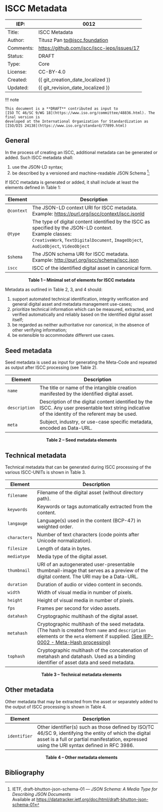 # ISCC Metadata

| IEP:      | 0012                                        |
|-----------|---------------------------------------------|
| Title:    | ISCC Metadata                               |
| Author:   | Titusz Pan <tp@iscc.foundation>             |
| Comments: | https://github.com/iscc/iscc-ieps/issues/17 |
| Status:   | DRAFT                                       |
| Type:     | Core                                        |
| License:  | CC-BY-4.0                                   |
| Created:  | {{ git_creation_date_localized }}           |
| Updated:  | {{ git_revision_date_localized }}           |

!!! note

    This document is a **DRAFT** contributed as input to 
    [ISO TC 46/SC 9/WG 18](https://www.iso.org/committee/48836.html). The final version is 
    developed at the International Organization for Standardization as
    [ISO/DIS 24138](https://www.iso.org/standard/77899.html)

## General

In the process of creating an ISCC, additional metadata can be generated or added. Such ISCC
metadata shall:

1. use the JSON-LD syntax;
2. be described by a versioned and machine-readable JSON Schema [^1];

If ISCC metadata is generated or added, it shall include at least the elements defined in Table 1:

| Element    | Description                                                                                                                                                                                    |
|------------|------------------------------------------------------------------------------------------------------------------------------------------------------------------------------------------------|
| `@context` | The JSON-LD context URI for ISCC  metadata.<br/>Example: https://purl.org/iscc/context/iscc.jsonld                                                                                             |
| `@type`    | The type of digital content identified by the ISCC as specified by the JSON-LD context.<br/>Example classes:<br/> `CreativeWork`, `TextDigitalDocument`, `ImageObject`, `AudioObject`, `VideoObject` |
| `$shema`   | The JSON schema URI for ISCC metadata.<br/>Example: http://purl.org/iscc/schema/iscc.json                                                                                                           |
| `iscc`     | ISCC of the identified digital asset in canonical form.                                                                                                                                       |

<div style="text-align: center; font-weight: bold">
Table 1 – Minimal set of elements for ISCC metadata
</div>

Metadata as outlined in Table 2, 3, and 4 should:

1. support automated technical identification, integrity verification and general digital asset and
   metadata management use-cases;
2. prioritize technical information which can be measured, extracted, and verified automatically and
   reliably based on the identified digital asset itself;
3. be regarded as neither authoritative nor canonical, in the absence of other verifying
   information;
4. be extensible to accommodate different use cases.

## Seed metadata

Seed metadata is used as input for generating the Meta-Code and repeated as output after ISCC
processing (see Table 2).

| Element       | Description                                                                                                                                           |
|---------------|-------------------------------------------------------------------------------------------------------------------------------------------------------|
| `name`        | The title or name  of the intangible creation manifested by the identified digital asset.                                                             |
| `description` | Description of the  digital content identified by the ISCC. Any user presentable text string  indicative of the identity of the referent may be used. |
| `meta`        | Subject, industry, or use-case specific metadata,  encoded as Data-URL.                                                                               |

<div style="text-align: center; font-weight: bold">
Table 2 – Seed metadata elements
</div>

## Technical metadata

Technical metadata that can be generated during ISCC processing of the various ISCC-UNITs is shown
in Table 3.

| Element      | Description                                                                                                                                                                                                              |
|--------------|--------------------------------------------------------------------------------------------------------------------------------------------------------------------------------------------------------------------------|
| `filename`   | Filename of the digital asset (without directory path).                                                                                                                                                                  |
| `keywords`   | Keywords or tags automatically extracted from the content.                                                                                                                                                               |
| `langauge`   | Language(s) used in the content (BCP-47) in weighted order.                                                                                                                                                              |
| `characters` | Number of text characters (code points after Unicode normalization).                                                                                                                                                     |
| `filesize`   | Length of data in bytes.                                                                                                                                                                                                 |
| `mediatype`  | Media type of the  digital asset.                                                                                                                                                                                        |
| `thumbnail`  | URI of an autogenerated user-presentable thumbnail-image that serves as a preview of the digital content. The URI may be a Data-URL.                                                                                     |
| `duration`   | Duration of audio or video content in seconds.                                                                                                                                                                           |
| `width`      | Width of visual media in number of pixels.                                                                                                                                                                               |
| `height`     | Height of visual media in number of pixels.                                                                                                                                                                              |
| `fps`        | Frames per second for video assets.                                                                                                                                                                                      |
| `datahash`   | Cryptographic multihash of the digital asset.                                                                                                                                                                            |
| `metahash`   | Cryptographic multihash of the seed metadata. (The hash is created from `name` and `description` elements or the `meta` element if supplied. [(See IEP-0002 - Meta-Hash processing)](/iep-0002/#62-meta-hash-processing) |
| `tophash`    | Cryptographic multihash of the concatenation of  metahash and datahash. Used as a binding identifier of asset data and seed  metadata.                                                                                   |

<div style="text-align: center; font-weight: bold">
Table 3 – Technical metadata elements
</div>

## Other metadata

Other metadata that may be extracted from the asset or separately added to the output of ISCC
processing is shown in Table 4.

| Element      | Description                                                                                                                                                                                              |
|--------------|----------------------------------------------------------------------------------------------------------------------------------------------------------------------------------------------------------|
| `identifier` | Other identifier(s) such as those defined by ISO/TC  46/SC 9, identifying the entity of which the digital asset is a full or  partial manifestation, expressed using the URI syntax defined in RFC 3986. |

<div style="text-align: center; font-weight: bold">
Table 4 – Other metadata elements
</div>

## Bibliography

[^1]: IETF, draft-bhutton-json-schema-01 — *JSON Schema: A Media Type for Describing JSON
Documents*  
Available at https://datatracker.ietf.org/doc/html/draft-bhutton-json-schema-01

